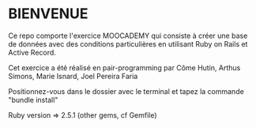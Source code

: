 # BIENVENUE

Ce repo comporte l'exercice MOOCADEMY qui consiste à créer une base de données avec des conditions particulières en utilisant Ruby on Rails et Active Record.


Cet exercice a été réalisé en pair-programming par Côme Hutin, Arthus Simons, Marie Isnard, Joel Pereira Faria


Positionnez-vous dans le dossier avec le terminal et tapez la commande "bundle install" 

Ruby version => 2.5.1 (other gems, cf Gemfile)

